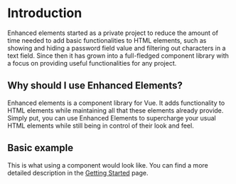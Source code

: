 # Introduction

Enhanced elements started as a private project to reduce the amount of time needed to add basic functionalities to HTML elements, such as showing and hiding a password field value and filtering out characters in a text field.
Since then it has grown into a full-fledged component library with a focus on providing useful functionalities for any project.

## Why should I use Enhanced Elements?

Enhanced elements is a component library for Vue. It adds functionality to HTML elements while maintaining all that these elements already provide. Simply put, you can use Enhanced Elements to supercharge your usual HTML elements while still being in control of their look and feel.

## Basic example

This is what using a component would look like. You can find a more detailed description in the [Getting Started](/getting-started) page.

<!--@include: ./parts/add-text-input.md-->
